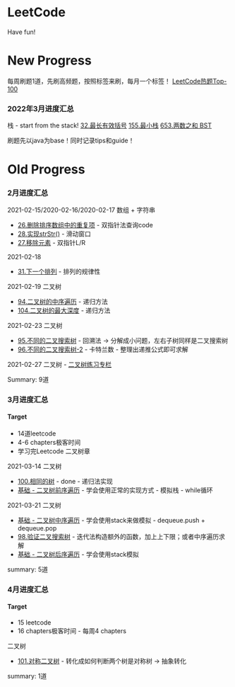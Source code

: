# LeetCode
Have fun!

# New Progress 
每周刷题1道，先刷高频题，按照标签来刷，每月一个标签！
[LeetCode热题Top-100](https://leetcode-cn.com/problem-list/2cktkvj/)

### 2022年3月进度汇总
栈 - start from the stack!
[32.最长有效括号](https://leetcode-cn.com/problems/longest-valid-parentheses/)
[155.最小栈](https://leetcode-cn.com/problems/min-stack/)
[653.两数之和 BST](https://leetcode-cn.com/problems/two-sum-iv-input-is-a-bst/)

刷题先以java为base！同时记录tips和guide！


# Old Progress 

### 2月进度汇总
2021-02-15/2020-02-16/2020-02-17
数组 + 字符串
* [26.删除排序数组中的重复项](https://leetcode-cn.com/problems/remove-duplicates-from-sorted-array/submissions/) - 双指针法查询code
* [28.实现strStr()](https://leetcode-cn.com/problems/implement-strstr/) - 滑动窗口
* [27.移除元素](https://leetcode-cn.com/problems/remove-element/submissions/) - 双指针L/R

2021-02-18
* [31.下一个排列](https://leetcode-cn.com/problems/next-permutation/) - 排列的规律性 

2021-02-19
二叉树
* [94.二叉树的中序遍历](https://leetcode-cn.com/problems/binary-tree-inorder-traversal/) - 递归方法
* [104.二叉树的最大深度](https://leetcode-cn.com/problems/maximum-depth-of-binary-tree/) - 递归方法

2021-02-23
二叉树
* [95.不同的二叉搜索树](https://leetcode-cn.com/problems/unique-binary-search-trees/) - 回溯法 -> 分解成小问题，左右子树同样是二叉搜索树
* [96.不同的二叉搜索树-2](https://leetcode-cn.com/problems/unique-binary-search-trees/) - 卡特兰数 - 整理出递推公式即可求解

2021-02-27
二叉树 - [二叉树练习专栏](https://leetcode-cn.com/leetbook/read/data-structure-binary-tree/x63shc/)

Summary: 9道

### 3月进度汇总

#### Target 
* 14道leetcode
* 4-6 chapters极客时间
* 学习完Leetcode 二叉树章

2021-03-14
二叉树
* [100.相同的树](https://leetcode-cn.com/problems/same-tree/) - done - 递归法实现
* [基础 - 二叉树前序遍历](https://leetcode-cn.com/leetbook/read/data-structure-binary-tree/xeywh5/) - 学会使用正常的实现方式 - 模拟栈 - while循环

2021-03-21
二叉树
* [基础 - 二叉树中序遍历](https://leetcode-cn.com/leetbook/read/data-structure-binary-tree/xecaj6/) - 学会使用stack来做模拟 - dequeue.push + dequeue.pop
* [98.验证二叉搜索树](https://leetcode-cn.com/problems/validate-binary-search-tree/) - 迭代法构造额外的函数，加上上下限；或者中序遍历求解
* [基础 - 二叉树后序遍历](https://leetcode-cn.com/leetbook/read/data-structure-binary-tree/xebrb2/) - 学会使用stack模拟

summary: 5道

### 4月进度汇总
#### Target 
* 15 leetcode
* 16 chapters极客时间 - 每周4 chapters

二叉树
* [101.对称二叉树](https://leetcode-cn.com/problems/symmetric-tree/) - 转化成如何判断两个树是对称树 -> 抽象转化

summary: 1道